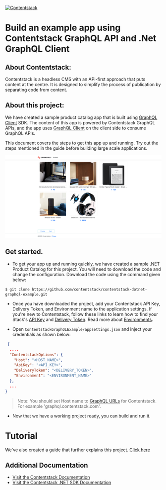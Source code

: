 [![Contentstack](https://www.contentstack.com/docs/static/images/contentstack.png)](https://www.contentstack.com/)

# Build an example app using Contentstack GraphQL API and .Net GraphQL Client

## About Contentstack:

Contentstack is a headless CMS with an API-first approach that puts content at the centre. It is designed to simplify the process of publication by separating code from content.

## About this project:

We have created a sample product catalog app that is built using [GraphQL Client](https://www.nuget.org/packages/GraphQL.Client/) SDK. The content of this app is powered by Contentstack GraphQL APIs,  and the app uses [GraphQL Client](https://github.com/github/graphql-client) on the client side to consume GraphQL APIs.

This document covers the steps to get this app up and running. Try out the steps mentioned in the guide before building large scale applications.

![Homepage Screenshot](./Screenshots/product-catelog-image.png?raw=true "Homepage screenshot")

## Get started.

 - To get your app up and running quickly, we have created a sample .NET Product Catalog for this project. You will need to download the code and change the configuration. Download the code using the command given below:
```
$ git clone https://github.com/contentstack/contentstack-dotnet-graphql-example.git
```
  
 - Once you have downloaded the project, add your Contentstack API Key, Delivery Token, and Environment name to the application settings. If you're new to Contentstack, follow these links to learn how to find your Stack's [API Key](https://www.contentstack.com/docs/guide/stack#edit-a-stack) and [Delivery Token](https://www.contentstack.com/docs/guide/tokens#create-a-delivery-token). Read more about [Environments](https://www.contentstack.com/docs/guide/environments).

 - Open ```ContentstackGraphQLExample/appsettings.json``` and inject your credentials as shown below:
```json
 {
  ....
  "ContentstackOptions": {
    "Host": "<HOST_NAME>",
    "ApiKey": "<API_KEY>",
    "DeliveryToken": "<DELIVERY_TOKEN>",
    "Environment": "<ENVIRONMENT_NAME>"
  },
  ...
}
```
> Note: You should set Host name to [GraphQL URLs](https://www.contentstack.com/docs/developers/apis/graphql-content-delivery-api/#base-url) for Contentstack. For example 'graphql.contentstack.com'.

 - Now that we have a working project ready, you can build and run it.

# Tutorial

We've also created a guide that further explains this project. [Click here](https://www.contentstack.com/docs/developers/sample-apps/build-a-product-catalog-app-using-graphql-client-and-net/)

## Additional Documentation
 - [Visit the Contentstack Documentation](https://www.contentstack.com/docs/)
 - [Visit the Contentstack .NET SDK Documentation](https://github.com/contentstack/contentstack-dotnet)

